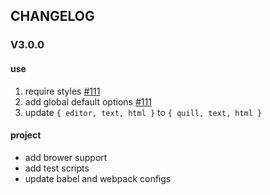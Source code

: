 
## CHANGELOG

### V3.0.0

#### use
1. require styles [#111](https://github.com/surmon-china/vue-quill-editor/issues/111)
2. add global default options [#111](https://github.com/surmon-china/vue-quill-editor/issues/110)
3. update `{ editor, text, html }` to `{ quill, text, html }`

#### project
- add brower support
- add test scripts
- update babel and webpack configs
